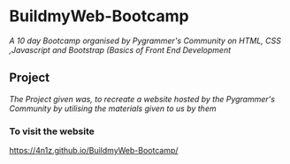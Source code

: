 # BuildmyWeb-Bootcamp
 *A 10 day Bootcamp organised by Pygrammer's Community on HTML, CSS ,Javascript and Bootstrap (Basics of Front End Development*
 
 ## Project
 *The Project given was, to recreate a website hosted by the Pygrammer's Community by utilising the materials given to us by them*
 ### To visit the website 
 https://4n1z.github.io/BuildmyWeb-Bootcamp/
 
 

